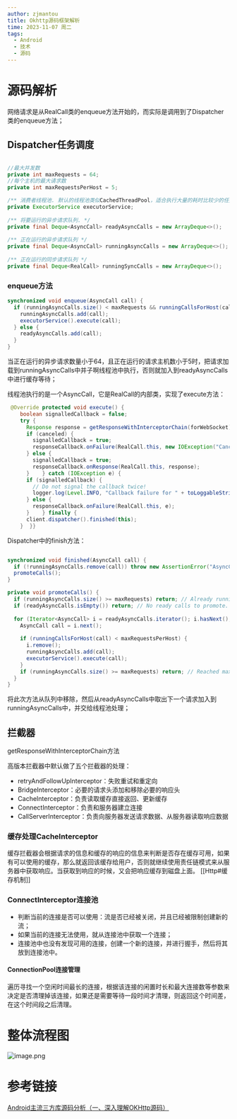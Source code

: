 ```yaml
---
author: zjmantou
title: Okhttp源码框架解析
time: 2023-11-07 周二
tags:
  - Android
  - 技术
  - 源码
---
```


# 源码解析

网络请求是从RealCall类的enqueue方法开始的，而实际是调用到了Dispatcher类的enqueue方法；

## Dispatcher任务调度

```Java

//最大并发数
private int maxRequests = 64;  
//每个主机的最大请求数
private int maxRequestsPerHost = 5;

/** 消费者线程池. 默认的线程池类似CachedThreadPool，适合执行大量的耗时比较少的任务 */  
private ExecutorService executorService;  
  
/** 将要运行的异步请求队列. */  
private final Deque<AsyncCall> readyAsyncCalls = new ArrayDeque<>();  
  
/** 正在运行的异步请求队列 */  
private final Deque<AsyncCall> runningAsyncCalls = new ArrayDeque<>();  
  
/** 正在运行的同步请求队列 */  
private final Deque<RealCall> runningSyncCalls = new ArrayDeque<>();

```

### enqueue方法

```Java
synchronized void enqueue(AsyncCall call) {  
  if (runningAsyncCalls.size() < maxRequests && runningCallsForHost(call) < maxRequestsPerHost) {  
    runningAsyncCalls.add(call);  
    executorService().execute(call);  
  } else {  
    readyAsyncCalls.add(call);  
  }
}
```

当正在运行的异步请求数量小于64，且正在运行的请求主机数小于5时，把请求加载到runningAsyncCalls中并子啊线程池中执行，否则就加入到readyAsyncCalls中进行缓存等待；

线程池执行的是一个AsyncCall，它是RealCall的内部类，实现了execute方法：

```Java
 @Override protected void execute() {  
    boolean signalledCallback = false;  
    try {  
      Response response = getResponseWithInterceptorChain(forWebSocket);  
      if (canceled) {  
        signalledCallback = true;  
        responseCallback.onFailure(RealCall.this, new IOException("Canceled"));  
      } else {  
        signalledCallback = true;  
        responseCallback.onResponse(RealCall.this, response);  
      }    } catch (IOException e) {  
      if (signalledCallback) {  
        // Do not signal the callback twice!  
        logger.log(Level.INFO, "Callback failure for " + toLoggableString(), e);  
      } else {  
        responseCallback.onFailure(RealCall.this, e);  
      }    } finally {  
      client.dispatcher().finished(this);  
    }  }}
```

Dispatcher中的finish方法：

```Java

synchronized void finished(AsyncCall call) {  
  if (!runningAsyncCalls.remove(call)) throw new AssertionError("AsyncCall wasn't running!");  
  promoteCalls();  
}

private void promoteCalls() {  
  if (runningAsyncCalls.size() >= maxRequests) return; // Already running max capacity.  
  if (readyAsyncCalls.isEmpty()) return; // No ready calls to promote.  
  
  for (Iterator<AsyncCall> i = readyAsyncCalls.iterator(); i.hasNext(); ) {  
    AsyncCall call = i.next();  
  
    if (runningCallsForHost(call) < maxRequestsPerHost) {  
      i.remove();  
      runningAsyncCalls.add(call);  
      executorService().execute(call);  
    }  
    if (runningAsyncCalls.size() >= maxRequests) return; // Reached max capacity.  
  }  
}

```

将此次方法从队列中移除，然后从readyAsyncCalls中取出下一个请求加入到runningAsyncCalls中，并交给线程池处理；

## 拦截器

getResponseWithInterceptorChain方法

高版本拦截器中默认做了五个拦截器的处理：
- retryAndFollowUpInterceptor：失败重试和重定向
- BridgeInterceptor：必要的请求头添加和移除必要的响应头
- CacheInterceptor：负责读取缓存直接返回、更新缓存
- ConnectInterceptor：负责和服务器建立连接
- CallServerInterceptor：负责向服务器发送请求数据、从服务器读取响应数据

### 缓存处理CacheInterceptor

缓存拦截器会根据请求的信息和缓存的响应的信息来判断是否存在缓存可用，如果有可以使用的缓存，那么就返回该缓存给用户，否则就继续使用责任链模式来从服务器中获取响应。当获取到响应的时候，又会把响应缓存到磁盘上面。
[[Http#缓存机制]]

### ConnectInterceptor连接池

- 判断当前的连接是否可以使用：流是否已经被关闭，并且已经被限制创建新的流；
- 如果当前的连接无法使用，就从连接池中获取一个连接；
- 连接池中也没有发现可用的连接，创建一个新的连接，并进行握手，然后将其放到连接池中。

#### ConnectionPool连接管理

遍历寻找一个空闲时间最长的连接，根据该连接的闲置时长和最大连接数等参数来决定是否清理掉该连接，如果还是需要等待一段时间才清理，则返回这个时间差，在这个时间段之后清理。

# 整体流程图

![image.png](https://zjmantou-drawingbed.oss-cn-hangzhou.aliyuncs.com/picture/202311071532775.png)


# 参考链接

[Android主流三方库源码分析（一、深入理解OKHttp源码）](https://juejin.cn/post/6844903631909552135)



